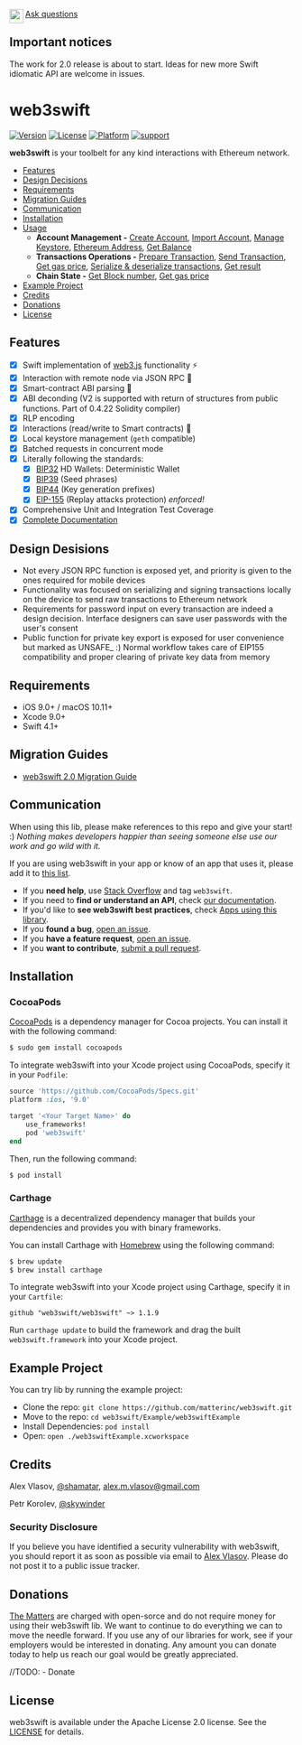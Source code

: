 <img align="left" width="25" height="25" src="https://user-images.githubusercontent.com/28599454/41086111-af4bc3b0-6a41-11e8-9f9f-2d642b12666e.png">[Ask questions](https://stackoverflow.com/questions/tagged/web3swift)
## Important notices
The work for 2.0 release is about to start. Ideas for new more Swift idiomatic API are welcome in issues.

# web3swift

[![Version](https://img.shields.io/cocoapods/v/web3swift.svg?style=flat)](http://cocoapods.org/pods/web3swift)
[![License](https://img.shields.io/cocoapods/l/web3swift.svg?style=flat)](http://cocoapods.org/pods/web3swift)
[![Platform](https://img.shields.io/cocoapods/p/web3swift.svg?style=flat)](http://cocoapods.org/pods/web3swift)
[![support](https://brianmacdonald.github.io/Ethonate/svg/eth-support-blue.svg)](https://brianmacdonald.github.io/Ethonate/address#0x6394b37Cf80A7358b38068f0CA4760ad49983a1B)

**web3swift** is your toolbelt for any kind interactions with Ethereum network.

- [Features](#features)
- [Design Decisions](#design-decisions)
- [Requirements](#requirements)
- [Migration Guides](#migration-guides)
- [Communication](#communication)
- [Installation](#installation)
- [Usage](https://github.com/matterinc/web3swift/blob/master/Documentation/Usage.md)
	- **Account Management -** [Create Account](https://github.com/matterinc/web3swift/blob/master/Documentation/Usage.md#create-account), [Import Account](https://github.com/matterinc/web3swift/blob/master/Documentation/Usage.md#import-account), [Manage Keystore](https://github.com/matterinc/web3swift/blob/master/Documentation/Usage.md#manage-keystore), [Ethereum Address](https://github.com/matterinc/web3swift/blob/master/Documentation/Usage.md#ethereum-address), [Get Balance](https://github.com/matterinc/web3swift/blob/master/Documentation/Usage.md#get-balance)
	- **Transactions Operations -** [Prepare Transaction](https://github.com/matterinc/web3swift/blob/master/Documentation/Usage.md#prepare-transaction), [Send Transaction](https://github.com/matterinc/web3swift/blob/master/Documentation/Usage.md#send-transaction), [Get gas price](https://github.com/matterinc/web3swift/blob/master/Documentation/Usage.md#transaction-gasprice), [Serialize & deserialize transactions](https://github.com/matterinc/web3swift/blob/master/Documentation/Usage.md#serialize-deserialize-transactions), [Get result](https://github.com/matterinc/web3swift/blob/master/Documentation/Usage.md#get-result)
	- **Chain State -** [Get Block number](https://github.com/matterinc/web3swift/blob/master/Documentation/Usage.md#get-block-number), [Get gas price](https://github.com/matterinc/web3swift/blob/master/Documentation/Usage.md#block-gasprice)
- [Example Project](#example-project)
- [Credits](#credits)
- [Donations](#donations)
- [License](#license)

## Features

- [x] Swift implementation of [web3.js](https://github.com/ethereum/web3.js/) functionality :zap:
- [x] Interaction with remote node via JSON RPC :thought_balloon:
- [x] Smart-contract ABI parsing :book:
- [x] ABI deconding (V2 is supported with return of structures from public functions. Part of 0.4.22 Solidity compiler)
- [x] RLP encoding
- [x] Interactions (read/write to Smart contracts) :arrows_counterclockwise:
- [x] Local keystore management (`geth` compatible)
- [x] Batched requests in concurrent mode
- [x] Literally following the standards:
	- [x] [BIP32](https://github.com/bitcoin/bips/blob/master/bip-0032.mediawiki) HD Wallets: Deterministic Wallet
	- [x] [BIP39](https://github.com/bitcoin/bips/blob/master/bip-0039.mediawiki) (Seed phrases)
	- [x] [BIP44](https://github.com/bitcoin/bips/blob/master/bip-0044.mediawiki) (Key generation prefixes)
	- [x] [EIP-155](https://github.com/ethereum/EIPs/blob/master/EIPS/eip-155.md) (Replay attacks protection) *enforced!*
- [x] Comprehensive Unit and Integration Test Coverage
- [x] [Complete Documentation](https://web3swift.github.io/web3swift)

## Design Desisions

- Not every JSON RPC function is exposed yet, and priority is given to the ones required for mobile devices
- Functionality was focused on serializing and signing transactions locally on the device to send raw transactions to Ethereum network
- Requirements for password input on every transaction are indeed a design decision. Interface designers can save user passwords with the user's consent
- Public function for private key export is exposed for user convenience but marked as UNSAFE_ :) Normal workflow takes care of EIP155 compatibility and proper clearing of private key data from memory

## Requirements

- iOS 9.0+ / macOS 10.11+
- Xcode 9.0+
- Swift 4.1+

## Migration Guides

- [web3swift 2.0 Migration Guide](https://github.com/matterinc/web3swift/blob/master/Documentation/web3swift%202.0%20Migration%20Guide.md)

## Communication

When using this lib, please make references to this repo and give your start! :)
*Nothing makes developers happier than seeing someone else use our work and go wild with it.*

If you are using web3swift in your app or know of an app that uses it, please add it to [this list](https://github.com/matterinc/web3swift/wiki/Apps-using-web3swift).

- If you **need help**, use [Stack Overflow](https://stackoverflow.com/questions/tagged/web3swift) and tag `web3swift`.
- If you need to **find or understand an API**, check [our documentation](http://web3swift.github.io/web3swift/).
- If you'd like to **see web3swift best practices**, check [Apps using this library](https://github.com/matterinc/web3swift/wiki/Apps-using-web3swift).
- If you **found a bug**, [open an issue](https://github.com/matterinc/web3swift/issues).
- If you **have a feature request**, [open an issue](https://github.com/matterinc/web3swift/issues).
- If you **want to contribute**, [submit a pull request](https://github.com/matterinc/web3swift/pulls).

## Installation

### CocoaPods

[CocoaPods](http://cocoapods.org) is a dependency manager for Cocoa projects. You can install it with the following command:

```bash
$ sudo gem install cocoapods
```

To integrate web3swift into your Xcode project using CocoaPods, specify it in your `Podfile`:

```ruby
source 'https://github.com/CocoaPods/Specs.git'
platform :ios, '9.0'

target '<Your Target Name>' do
    use_frameworks!
    pod 'web3swift'
end
```

Then, run the following command:

```bash
$ pod install
```

### Carthage

[Carthage](https://github.com/Carthage/Carthage) is a decentralized dependency manager that builds your dependencies and provides you with binary frameworks.

You can install Carthage with [Homebrew](https://brew.sh/) using the following command:

```bash
$ brew update
$ brew install carthage
```

To integrate web3swift into your Xcode project using Carthage, specify it in your `Cartfile`:

```ogdl
github "web3swift/web3swift" ~> 1.1.9
```

Run `carthage update` to build the framework and drag the built `web3swift.framework` into your Xcode project.

## Example Project

You can try lib by running the example project:

- Clone the repo: `git clone https://github.com/matterinc/web3swift.git`
- Move to the repo: `cd web3swift/Example/web3swiftExample`
- Install Dependencies: `pod install`
- Open: `open ./web3swiftExample.xcworkspace`

## Credits

Alex Vlasov, [@shamatar](https://github.com/shamatar),  alex.m.vlasov@gmail.com

Petr Korolev, [@skywinder](https://github.com/skywinder)

### Security Disclosure

If you believe you have identified a security vulnerability with web3swift, you should report it as soon as possible via email to [Alex Vlasov](alex.m.vlasov@gmail.com). Please do not post it to a public issue tracker.

## Donations

[The Matters](https://github.com/orgs/matterinc/people) are charged with open-sorсe and do not require money for using their web3swift lib.
We want to continue to do everything we can to move the needle forward.
If you use any of our libraries for work, see if your employers would be interested in donating. Any amount you can donate today to help us reach our goal would be greatly appreciated.

//TODO: - Donate

## License

web3swift is available under the Apache License 2.0 license. See the [LICENSE](https://github.com/matterinc/web3swift/blob/master/LICENSE) for details.
